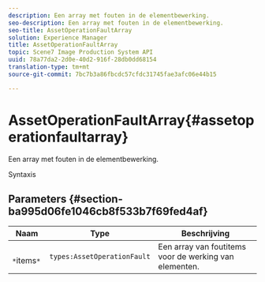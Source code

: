 ```yaml
---
description: Een array met fouten in de elementbewerking.
seo-description: Een array met fouten in de elementbewerking.
seo-title: AssetOperationFaultArray
solution: Experience Manager
title: AssetOperationFaultArray
topic: Scene7 Image Production System API
uuid: 78a77da2-2d0e-40d2-916f-28db0dd68154
translation-type: tm+mt
source-git-commit: 7bc7b3a86fbcdc57cfdc31745fae3afc06e44b15

---
```



# AssetOperationFaultArray{#assetoperationfaultarray}

Een array met fouten in de elementbewerking.

Syntaxis

## Parameters {#section-ba995d06fe1046cb8f533b7f69fed4af}

| Naam | Type | Beschrijving |
|---|---|---|
| ` *`items`*` | `types:AssetOperationFault` | Een array van foutitems voor de werking van elementen. |


